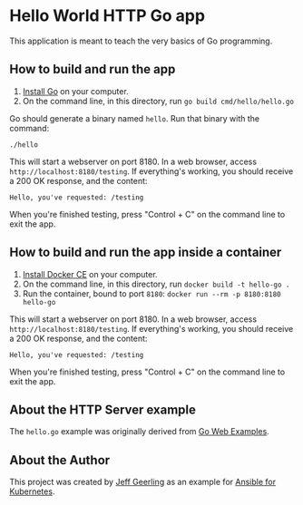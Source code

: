 # Hello World HTTP Go app

This application is meant to teach the very basics of Go programming.

## How to build and run the app

  1. [Install Go](https://golang.org/doc/install) on your computer.
  2. On the command line, in this directory, run `go build cmd/hello/hello.go`

Go should generate a binary named `hello`. Run that binary with the command:

    ./hello

This will start a webserver on port 8180. In a web browser, access `http://localhost:8180/testing`. If everything's working, you should receive a 200 OK response, and the content:

    Hello, you've requested: /testing

When you're finished testing, press "Control + C" on the command line to exit the app.

## How to build and run the app inside a container

  1. [Install Docker CE](https://docs.docker.com/v17.09/engine/installation/#desktop) on your computer.
  2. On the command line, in this directory, run `docker build -t hello-go .`
  3. Run the container, bound to port `8180`: `docker run --rm -p 8180:8180 hello-go`

This will start a webserver on port 8180. In a web browser, access `http://localhost:8180/testing`. If everything's working, you should receive a 200 OK response, and the content:

    Hello, you've requested: /testing

When you're finished testing, press "Control + C" on the command line to exit the app.

## About the HTTP Server example

The `hello.go` example was originally derived from [Go Web Examples](https://gowebexamples.com).

## About the Author

This project was created by [Jeff Geerling](https://www.jeffgeerling.com/) as an example for [Ansible for Kubernetes](https://www.ansibleforkubernetes.com/).
